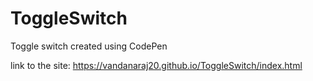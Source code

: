 # ToggleSwitch
Toggle switch created using CodePen

link to the site:  https://vandanaraj20.github.io/ToggleSwitch/index.html
